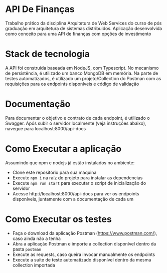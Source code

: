 # **API De Finanças**

Trabalho prático da disciplina Arquitetura de Web Services do curso de pós graduação em arquitetura de sistemas distribuidos. 
Aplicação desenvolvida como conceito para uma API de finanças com opções de investimento

# Stack de tecnologia
A API foi construída baseada em NodeJS, com Typescript. No mecanismo de persistência, é utilizado um banco MongoDB em memória.
Na parte de testes automatizados, é utilizado um projeto/Collection do Postman com as requisições para os endpoints disponíveis e código de validação

# Documentação
Para documentar o objetivo e contrato de cada endpoint, é utilizado o Swagger. Após subir o servidor localmente (veja instruções abaixo), navegue para localhost:8000/api-docs

# Como Executar a aplicação
Assumindo que npm e nodejs já estão instalados no ambiente:

* Clone este repositório para sua máquina
* Execute `npm i` na raíz do projeto para instalar as dependencias
* Execute `npm run start` para executar o script de inicialização do servidor
* Acesse http://localhost:8000/api-docs para ver os endpoints disponíveis, juntamente com a documentação de cada um

# Como Executar os testes
* Faça o download da aplicação Postman (https://www.postman.com/), caso ainda não a tenha
* Abra a aplicação Postman e importe a collection disponível dentro da pasta `postman`
* Execute as requests, caso queira invocar manualmente os endpoints
* Execute a suite de teste automatizado disponível dentro da mesma collection importada

